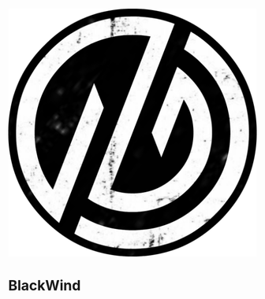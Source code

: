 <p align="center" height="200px">
  <img src="https://github.com/BlackWind-dev/.github/blob/main/blackwind_circle.png" />
</p>

# BlackWind
